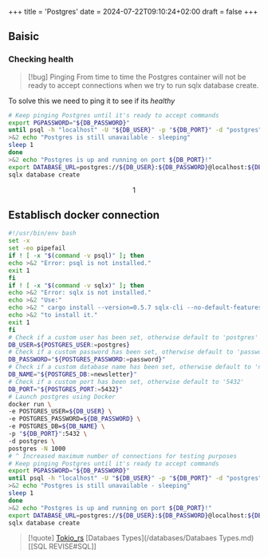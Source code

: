 +++
title = 'Postgres'
date = 2024-07-22T09:10:24+02:00
draft = false
+++

## Baisic 

### Checking health 
>[!bug] Pinging
>From time to time the Postgres container will not be ready to accept connections when we try to run sqlx database create.

To solve this we need to ping it to see if its *healthy* 
```bash
# Keep pinging Postgres until it's ready to accept commands
export PGPASSWORD="${DB_PASSWORD}"
until psql -h "localhost" -U "${DB_USER}" -p "${DB_PORT}" -d "postgres" -c '\q'; do
>&2 echo "Postgres is still unavailable - sleeping"
sleep 1
done
>&2 echo "Postgres is up and running on port ${DB_PORT}!"
export DATABASE_URL=postgres://${DB_USER}:${DB_PASSWORD}@localhost:${DB_PORT}/${DB_NAME}
sqlx database create
```

$$1$$
## Establisch docker connection 
```bash
#!/usr/bin/env bash
set -x
set -eo pipefail
if ! [ -x "$(command -v psql)" ]; then
echo >&2 "Error: psql is not installed."
exit 1
fi
if ! [ -x "$(command -v sqlx)" ]; then
echo >&2 "Error: sqlx is not installed."
echo >&2 "Use:"
echo >&2 " cargo install --version=0.5.7 sqlx-cli --no-default-features --features postgres"
echo >&2 "to install it."
exit 1
fi
# Check if a custom user has been set, otherwise default to 'postgres'
DB_USER=${POSTGRES_USER:=postgres}
# Check if a custom password has been set, otherwise default to 'password'
DB_PASSWORD="${POSTGRES_PASSWORD:=password}"
# Check if a custom database name has been set, otherwise default to 'newsletter'
DB_NAME="${POSTGRES_DB:=newsletter}"
# Check if a custom port has been set, otherwise default to '5432'
DB_PORT="${POSTGRES_PORT:=5432}"
# Launch postgres using Docker
docker run \
-e POSTGRES_USER=${DB_USER} \
-e POSTGRES_PASSWORD=${DB_PASSWORD} \
-e POSTGRES_DB=${DB_NAME} \
-p "${DB_PORT}":5432 \
-d postgres \
postgres -N 1000
# ^ Increased maximum number of connections for testing purposes
# Keep pinging Postgres until it's ready to accept commands
export PGPASSWORD="${DB_PASSWORD}"
until psql -h "localhost" -U "${DB_USER}" -p "${DB_PORT}" -d "postgres" -c '\q'; do
>&2 echo "Postgres is still unavailable - sleeping"
sleep 1
done
>&2 echo "Postgres is up and running on port ${DB_PORT}!"
export DATABASE_URL=postgres://${DB_USER}:${DB_PASSWORD}@localhost:${DB_PORT}/${DB_NAME}
sqlx database create
```




>[!quote] [Tokio_rs](/libriairies/Tokio_rs.md) [Databaes Types](/databases/Databaes Types.md) [[SQL REVISE#SQL]]